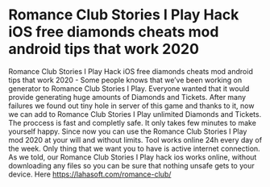 # Romance Club Stories I Play Hack iOS free diamonds cheats mod android tips that work 2020

Romance Club Stories I Play Hack iOS free diamonds cheats mod android tips that work 2020 - Some people knows that we’ve been working on generator to Romance Club Stories I Play. Everyone wanted that it would provide generating huge amounts of Diamonds and Tickets.
After many failures we found out tiny hole in server of this game and thanks to it, now we can add to Romance Club Stories I Play unlimited Diamonds and Tickets. The proccess is fast and completly safe. It only takes few minutes to make yourself happy.
Since now you can use the Romance Club Stories I Play mod 2020 at your will and without limits. Tool works online 24h every day of the week. Only thing that we want you to have is active internet connection. As we told, our Romance Club Stories I Play hack ios works online, without downloading any files so you can be sure that nothing unsafe gets to your device.
Here https://lahasoft.com/romance-club/

